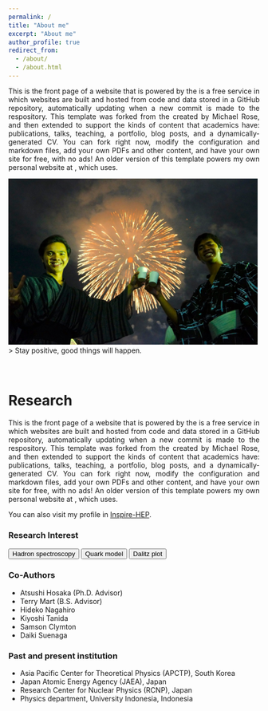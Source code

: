 ```yaml
---
permalink: /
title: "About me"
excerpt: "About me"
author_profile: true
redirect_from: 
  - /about/
  - /about.html
---
```


<p align="justify"> This is the front page of a website that is powered by the is a free service in which websites are built and hosted from code and data stored in a GitHub repository, automatically updating when a new commit is made to the respository. This template was forked from the  created by Michael Rose, and then extended to support the kinds of content that academics have: publications, talks, teaching, a portfolio, blog posts, and a dynamically-generated CV. You can fork  right now, modify the configuration and markdown files, add your own PDFs and other content, and have your own site for free, with no ads! An older version of this template powers my own personal website at , which uses. </p>

<img src="images/cover.jpg" alt="cover" width="500" height="333" >
> Stay positive, good things will happen.

<p style="margin-bottom:2cm;"></p>

Research
=========
<p align="justify"> This is the front page of a website that is powered by the is a free service in which websites are built and hosted from code and data stored in a GitHub repository, automatically updating when a new commit is made to the respository. This template was forked from the  created by Michael Rose, and then extended to support the kinds of content that academics have: publications, talks, teaching, a portfolio, blog posts, and a dynamically-generated CV. You can fork  right now, modify the configuration and markdown files, add your own PDFs and other content, and have your own site for free, with no ads! An older version of this template powers my own personal website at , which uses. </p>

<p> You can also visit my profile in <a href="https://inspirehep.net/authors/1410710">Inspire-HEP</a>. </p>

### Research Interest
<button class="button">Hadron spectroscopy</button>
<button class="button">Quark model</button>
<button class="button">Dalitz plot</button>

### Co-Authors
* Atsushi Hosaka (Ph.D. Advisor)
* Terry Mart (B.S. Advisor)
* Hideko Nagahiro
* Kiyoshi Tanida
* Samson Clymton
* Daiki Suenaga

### Past and present institution
* Asia Pacific Center for Theoretical Physics (APCTP), South Korea
* Japan Atomic Energy Agency (JAEA), Japan
* Research Center for Nuclear Physics (RCNP), Japan
* Physics department, University Indonesia, Indonesia

